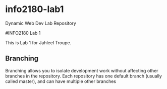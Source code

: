 # info2180-lab1
Dynamic Web Dev Lab Repository

#INFO2180 Lab 1

This is Lab 1 for Jahleel Troupe.

## Branching

Branching allows you to isolate development work without affecting other branches in the repository. Each repository has one default branch (usually called master), and can have multiple other branches

